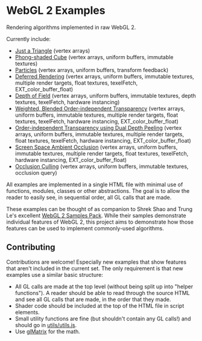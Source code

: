 WebGL 2 Examples
================

Rendering algorithms implemented in raw WebGL 2.

Currently include:
- [Just a Triangle](https://tsherif.github.io/webgl2examples/triangle.html) (vertex arrays)
- [Phong-shaded Cube](https://tsherif.github.io/webgl2examples/cube.html) (vertex arrays, uniform buffers, immutable textures)
- [Particles](https://tsherif.github.io/webgl2examples/particles.html) (vertex arrays, uniform buffers, transform feedback)
- [Deferred Rendering](https://tsherif.github.io/webgl2examples/deferred.html) (vertex arrays, uniform buffers, immutable textures, multiple render targets, float textures, texelFetch, EXT_color_buffer_float)
- [Depth of Field](https://tsherif.github.io/webgl2examples/dof.html) (vertex arrays, uniform buffers, immutable textures, depth textures, texelFetch, hardware instancing)
- [Weighted, Blended Order-independent Transparency](https://tsherif.github.io/webgl2examples/oit.html) (vertex arrays, uniform buffers, immutable textures, multiple render targets, float textures, texelFetch, hardware instancing, EXT_color_buffer_float)
- [Order-independent Transparency using Dual Depth Peeling](https://tsherif.github.io/webgl2examples/oit-dual-depth-peeling.html) (vertex arrays, uniform buffers, immutable textures, multiple render targets, float textures, texelFetch, hardware instancing, EXT_color_buffer_float)
- [Screen Space Ambient Occlusion](https://tsherif.github.io/webgl2examples/ssao.html) (vertex arrays, uniform buffers, immutable textures, multiple render targets, float textures, texelFetch, hardware instancing, EXT_color_buffer_float)
- [Occlusion Culling](https://tsherif.github.io/webgl2examples/occlusion.html) (vertex arrays, uniform buffers, immutable textures, occlusion query)

All examples are implemented in a single HTML file with minimal use of functions, modules, classes or other abstractions. The goal is to allow the reader to easily see, in sequential order, all GL calls that are made.

These examples can be thought of as companion to Shrek Shao and Trung Le's excellent [WebGL 2 Samples Pack](http://webglsamples.org/WebGL2Samples/). While their samples demonstrate individual features of WebGL 2, this project aims to demonstrate how those features can be used to implement commonly-used algorithms.

Contributing
------------

Contributions are welcome! Especially new examples that show features that aren't included in the current set. The only requirement is that new examples use a similar basic structure:
- All GL calls are made at the top level (without being split up into "helper functions"). A reader should be able to read through the source HTML and see all GL calls that are made, in the order that they made.
- Shader code should be included at the top of the HTML file in script elements.
- Small utility functions are fine (but shouldn't contain any GL calls!) and should go in [utils/utils.js](https://github.com/tsherif/webgl2examples/blob/master/utils/utils.js).
- Use [glMatrix](https://github.com/tsherif/webgl2examples/blob/master/utils/gl-matrix.js) for the math.
